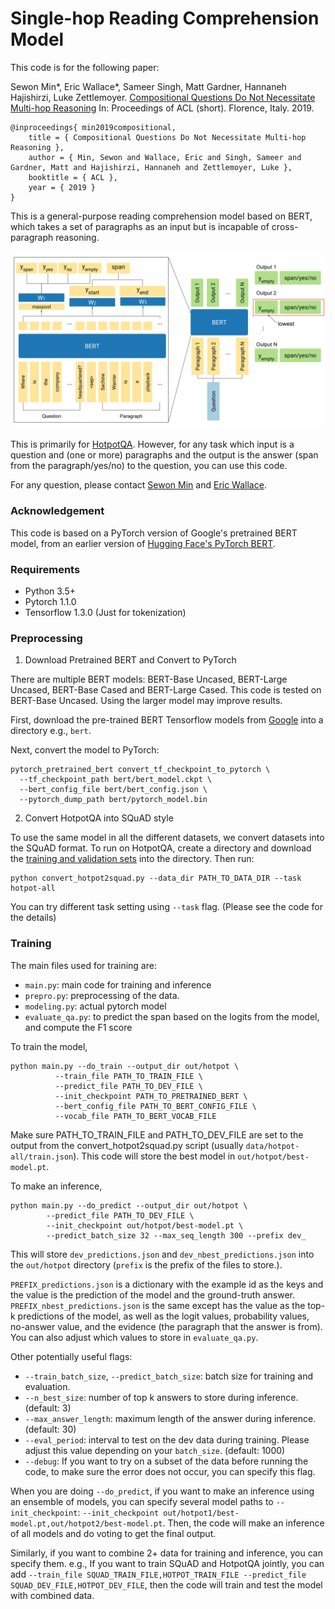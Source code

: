# Single-hop Reading Comprehension Model

This code is for the following paper:

Sewon Min*, Eric Wallace*, Sameer Singh, Matt Gardner, Hannaneh Hajishirzi, Luke Zettlemoyer.
[Compositional Questions Do Not Necessitate Multi-hop Reasoning](https://arxiv.org/pdf/1906.02900.pdf)
In: Proceedings of ACL (short). Florence, Italy. 2019.

```
@inproceedings{ min2019compositional,
    title = { Compositional Questions Do Not Necessitate Multi-hop Reasoning },
    author = { Min, Sewon and Wallace, Eric and Singh, Sameer and Gardner, Matt and Hajishirzi, Hannaneh and Zettlemoyer, Luke },
    booktitle = { ACL },
    year = { 2019 }
}
```

This is a general-purpose reading comprehension model based on BERT, which takes a set of paragraphs as an input but is incapable of cross-paragraph reasoning.

![model_diagram](model_diagram.png "model_diagram")

This is primarily for [HotpotQA](https://hotpotqa.github.io). However, for any task which input is a question and (one or more) paragraphs and the output is the answer (span from the paragraph/yes/no) to the question, you can use this code.


For any question, please contact [Sewon Min](https://shmsw25.github.io) and [Eric Wallace](http://www.ericswallace.com/).

### Acknowledgement
This code is based on a PyTorch version of Google's pretrained BERT model, from an earlier version of [Hugging Face's PyTorch BERT](https://github.com/huggingface/pytorch-pretrained-BERT).

### Requirements
- Python 3.5+
- Pytorch 1.1.0
- Tensorflow  1.3.0 (Just for tokenization)

### Preprocessing

1. Download Pretrained BERT and Convert to PyTorch

There are multiple BERT models: BERT-Base Uncased, BERT-Large Uncased, BERT-Base Cased and BERT-Large Cased. This code is tested on BERT-Base Uncased. Using the larger model may improve results.

First, download the pre-trained BERT Tensorflow models from [Google](https://github.com/google-research/bert#pre-trained-models) into a directory e.g., `bert`.

Next, convert the model to PyTorch:

```
pytorch_pretrained_bert convert_tf_checkpoint_to_pytorch \
  --tf_checkpoint_path bert/bert_model.ckpt \
  --bert_config_file bert/bert_config.json \
  --pytorch_dump_path bert/pytorch_model.bin
```

2. Convert HotpotQA into SQuAD style

To use the same model in all the different datasets, we convert datasets into the SQuAD format. To run on HotpotQA, create a directory and download the [training and validation sets](https://hotpotqa.github.io/) into the directory. Then run:

```
python convert_hotpot2squad.py --data_dir PATH_TO_DATA_DIR --task hotpot-all
```

You can try different task setting using `--task` flag. (Please see the code for the details)

### Training

The main files used for training are:

- `main.py`: main code for training and inference
- `prepro.py`: preprocessing of the data.
- `modeling.py`: actual pytorch model
- `evaluate_qa.py`: to predict the span based on the logits from the model, and compute the F1 score

To train the model,

```
python main.py --do_train --output_dir out/hotpot \
          --train_file PATH_TO_TRAIN_FILE \
          --predict_file PATH_TO_DEV_FILE \
          --init_checkpoint PATH_TO_PRETRAINED_BERT \
          --bert_config_file PATH_TO_BERT_CONFIG_FILE \
          --vocab_file PATH_TO_BERT_VOCAB_FILE
```
Make sure PATH_TO_TRAIN_FILE and PATH_TO_DEV_FILE are set to the output from the convert_hotpot2squad.py script (usually `data/hotpot-all/train.json`). This code will store the best model in `out/hotpot/best-model.pt`.

To make an inference,

```
python main.py --do_predict --output_dir out/hotpot \
        --predict_file PATH_TO_DEV_FILE \
        --init_checkpoint out/hotpot/best-model.pt \
        --predict_batch_size 32 --max_seq_length 300 --prefix dev_
```

This will store `dev_predictions.json` and `dev_nbest_predictions.json` into the `out/hotpot` directory (`prefix` is the prefix of the files to store.).

`PREFIX_predictions.json` is a dictionary with the example id as the keys and the value is the prediction of the model and the ground-truth answer. `PREFIX_nbest_predictions.json` is the same except has the value as the top-k predictions of the model, as well as the logit values, probability values, no-answer value, and the evidence (the paragraph that the answer is from). You can also adjust which values to store in `evaluate_qa.py`.

Other potentially useful flags:
- `--train_batch_size`, `--predict_batch_size`: batch size for training and evaluation.
- `--n_best_size`: number of top k answers to store during inference. (default: 3)
- `--max_answer_length`: maximum length of the answer during inference. (default: 30)
- `--eval_period`: interval to test on the dev data during training. Please adjust this value depending on your `batch_size`. (default: 1000)
- `--debug`: If you want to try on a subset of the data before running the code, to make sure the error does not occur, you can specify this flag.


When you are doing `--do_predict`, if you want to make an inference using an ensemble of models, you can specify several model paths to `--init_checkpoint`: `--init_checkpoint out/hotpot1/best-model.pt,out/hotpot2/best-model.pt`. Then, the code will make an inference of all models and do voting to get the final output.

Similarly, if you want to combine 2+ data for training and inference, you can specify them. e.g., If you want to train SQuAD and HotpotQA jointly, you can add `--train_file SQUAD_TRAIN_FILE,HOTPOT_TRAIN_FILE --predict_file SQUAD_DEV_FILE,HOTPOT_DEV_FILE`, then the code will train and test the model with combined data.
